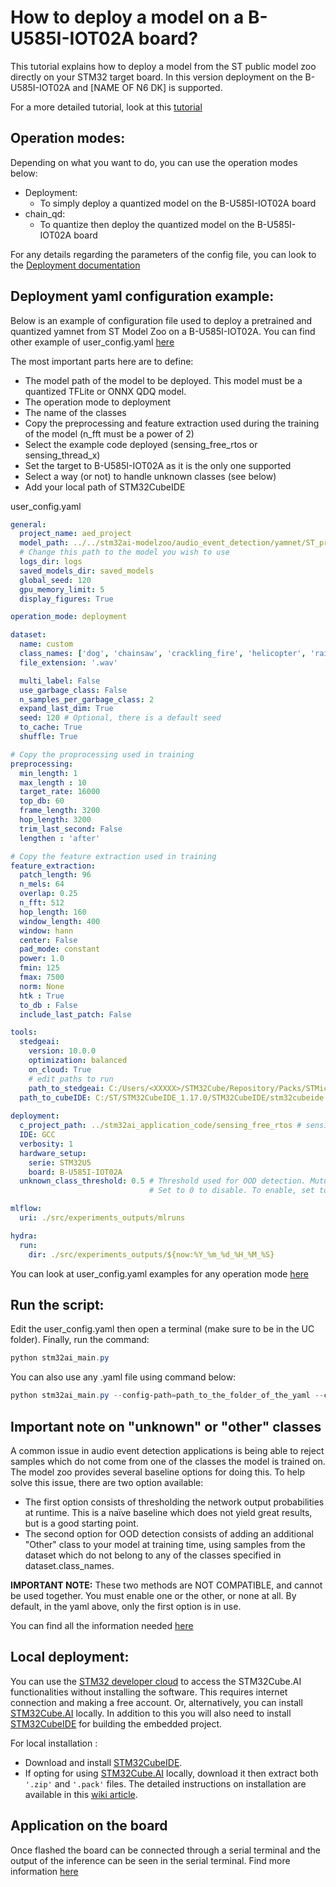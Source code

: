 # How to deploy a model on a B-U585I-IOT02A board?

This tutorial explains how to deploy a model from the ST public model zoo directly on your STM32 target board. In this version deployment on the B-U585I-IOT02A and [NAME OF N6 DK] is supported.

For a more detailed tutorial, look at this [tutorial](https://github.com/STMicroelectronics/stm32ai-modelzoo-services/tree/main/audio_event_detection/deployment)

## Operation modes:

Depending on what you want to do, you can use the operation modes below:
- Deployment: 
    - To simply deploy a quantized model on the B-U585I-IOT02A board
- chain_qd: 
    - To quantize then deploy the quantized model on the B-U585I-IOT02A board

For any details regarding the parameters of the config file, you can look to the [Deployment documentation](../../../deployment/README.md)


## Deployment yaml configuration example:

Below is an example of configuration file used to deploy a pretrained and quantized yamnet from ST Model Zoo on a B-U585I-IOT02A.
You can find other example of user_config.yaml [here](https://github.com/STMicroelectronics/stm32ai-modelzoo-services/tree/main/audio_event_detection/src/config_file_examples)

The most important parts here are to define:
- The model path of the model to be deployed. This model must be a quantized TFLite or ONNX QDQ model.
- The operation mode to deployment
- The name of the classes
- Copy the preprocessing and feature extraction used during the training of the model (n_fft must be a power of 2)
- Select the example code deployed (sensing_free_rtos or sensing_thread_x)
- Set the target to B-U585I-IOT02A as it is the only one supported
- Select a way (or not) to handle unknown classes (see below)
- Add your local path of STM32CubeIDE


user_config.yaml
```yaml
general:
  project_name: aed_project
  model_path: ../../stm32ai-modelzoo/audio_event_detection/yamnet/ST_pretrainedmodel_public_dataset/esc10/yamnet_256_64x96_tl/yamnet_256_64x96_tl_int8.tflite
  # Change this path to the model you wish to use
  logs_dir: logs
  saved_models_dir: saved_models
  global_seed: 120
  gpu_memory_limit: 5
  display_figures: True 

operation_mode: deployment

dataset:
  name: custom
  class_names: ['dog', 'chainsaw', 'crackling_fire', 'helicopter', 'rain', 'crying_baby', 'clock_tick', 'sneezing', 'rooster', 'sea_waves']
  file_extension: '.wav'

  multi_label: False 
  use_garbage_class: False 
  n_samples_per_garbage_class: 2
  expand_last_dim: True
  seed: 120 # Optional, there is a default seed
  to_cache: True
  shuffle: True

# Copy the proprocessing used in training
preprocessing:
  min_length: 1
  max_length : 10
  target_rate: 16000
  top_db: 60
  frame_length: 3200
  hop_length: 3200
  trim_last_second: False
  lengthen : 'after'

# Copy the feature extraction used in training
feature_extraction:
  patch_length: 96
  n_mels: 64
  overlap: 0.25
  n_fft: 512
  hop_length: 160
  window_length: 400
  window: hann
  center: False
  pad_mode: constant
  power: 1.0
  fmin: 125
  fmax: 7500
  norm: None
  htk : True
  to_db : False
  include_last_patch: False

tools:
  stedgeai:
    version: 10.0.0
    optimization: balanced
    on_cloud: True
    # edit paths to run
    path_to_stedgeai: C:/Users/<XXXXX>/STM32Cube/Repository/Packs/STMicroelectronics/X-CUBE-AI/<*.*.*>/Utilities/windows/stedgeai.exe
  path_to_cubeIDE: C:/ST/STM32CubeIDE_1.17.0/STM32CubeIDE/stm32cubeide.exe # Mandatory
  
deployment:
  c_project_path: ../stm32ai_application_code/sensing_free_rtos # sensing_free_rtos or sensing_thread_x
  IDE: GCC
  verbosity: 1
  hardware_setup:
    serie: STM32U5
    board: B-U585I-IOT02A
  unknown_class_threshold: 0.5 # Threshold used for OOD detection. Mutually exclusive with use_garbage_class
                               # Set to 0 to disable. To enable, set to any float between 0 and 1.

mlflow:
  uri: ./src/experiments_outputs/mlruns

hydra:
  run:
    dir: ./src/experiments_outputs/${now:%Y_%m_%d_%H_%M_%S}
```

You can look at user_config.yaml examples for any operation mode [here](https://github.com/STMicroelectronics/stm32ai-modelzoo-services/tree/main/audio_event_detection/src/config_file_examples)

## Run the script:

Edit the user_config.yaml then open a terminal (make sure to be in the UC folder). Finally, run the command:

```powershell
python stm32ai_main.py
```
You can also use any .yaml file using command below:
```powershell
python stm32ai_main.py --config-path=path_to_the_folder_of_the_yaml --config-name=name_of_your_yaml_file
```

## Important note on "unknown" or "other" classes

A common issue in audio event detection applications is being able to reject samples which do not come from one of the classes the model is trained on. The model zoo provides several baseline options for doing this.
To help solve this issue, there are two option available:
- The first option consists of thresholding the network output probabilities at runtime. This is a naïve baseline which does not yield great results, but is a good starting point.
- The second option for OOD detection consists of adding an additional "Other" class to your model at training time, using samples from the dataset which do not belong to any of the classes specified in dataset.class_names.

**IMPORTANT NOTE:** These two methods are NOT COMPATIBLE, and cannot be used together. You must enable one or the other, or none at all. By default, in the yaml above, only the first option is in use.

You can find all the information needed [here](https://github.com/STMicroelectronics/stm32ai-modelzoo-services/tree/main/audio_event_detection/deployment#3)

## Local deployment:

You can use the [STM32 developer cloud](https://stedgeai-dc.st.com/home) to access the STM32Cube.AI functionalities without installing the software. This requires internet connection and making a free account. Or, alternatively, you can install [STM32Cube.AI](https://www.st.com/en/embedded-software/x-cube-ai.html) locally. In addition to this you will also need to install [STM32CubeIDE](https://www.st.com/en/development-tools/stm32cubeide.html) for building the embedded project.
 
For local installation :
 
- Download and install [STM32CubeIDE](https://www.st.com/en/development-tools/stm32cubeide.html).
- If opting for using [STM32Cube.AI](https://www.st.com/en/embedded-software/x-cube-ai.html) locally, download it then extract both `'.zip'` and `'.pack'` files.
The detailed instructions on installation are available in this [wiki article](https://wiki.st.com/stm32mcu/index.php?title=AI:How_to_install_STM32_model_zoo).

## Application on the board

Once flashed the board can be connected through a serial terminal and the output of the inference can be seen in the serial terminal. 
Find more information [here](https://github.com/STMicroelectronics/stm32ai-modelzoo-services/tree/main/audio_event_detection/deployment#5)


